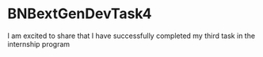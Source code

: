 # BNBextGenDevTask4
I am excited to share that I have successfully completed my third task in the internship program
